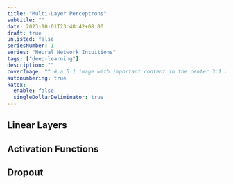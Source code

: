 ```yaml
---
title: "Multi-Layer Perceptrons"
subtitle: ""
date: 2023-10-01T23:48:42+08:00
draft: true
unlisted: false
seriesNumber: 1
series: "Neural Network Intuitions"
tags: ["deep-learning"]
description: ""
coverImage: "" # a 5:1 image with important content in the center 3:1 zone for best effect
autonumbering: true
katex:
  enable: false
  singleDollarDeliminator: true
---
```


## Linear Layers

## Activation Functions

## Dropout